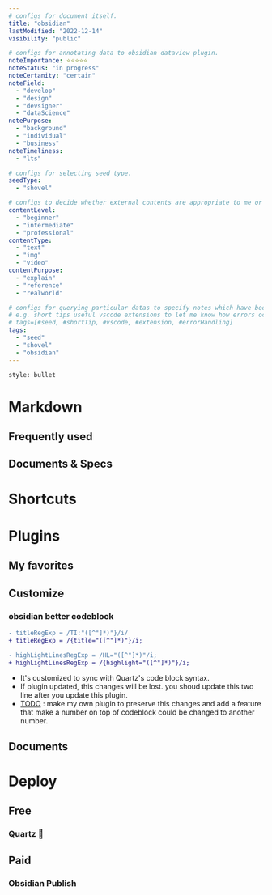 ```yaml
---
# configs for document itself.
title: "obsidian"
lastModified: "2022-12-14"
visibility: "public"

# configs for annotating data to obsidian dataview plugin.
noteImportance: ⭐⭐⭐⭐⭐
noteStatus: "in progress"
noteCertanity: "certain"
noteField:
  - "develop"
  - "design"
  - "devsigner"
  - "dataScience"
notePurpose:
  - "background"
  - "individual"
  - "business"
noteTimeliness:
  - "lts"

# configs for selecting seed type.
seedType:
  - "shovel"

# configs to decide whether external contents are appropriate to me or not.
contentLevel:
  - "beginner"
  - "intermediate"
  - "professional"
contentType:
  - "text"
  - "img"
  - "video"
contentPurpose:
  - "explain"
  - "reference"
  - "realworld"

# configs for querying particular datas to specify notes which have been noted expirences related to particular subject.
# e.g. short tips useful vscode extensions to let me know how errors occur.
# tags=[#seed, #shortTip, #vscode, #extension, #errorHandling]
tags:
  - "seed"
  - "shovel"
  - "obsidian"
---
```

```toc
style: bullet
```

# Markdown
## Frequently used
## Documents & Specs


# Shortcuts

# Plugins
## My favorites
## Customize
### obsidian better codeblock
```diff {title="yourObsidianPluginFolder/obsidian-bettercodeblock/main.js"}
- titleRegExp = /TI:"([^"]*)"}/i/
+ titleRegExp = /{title="([^"]*)"}/i;

- highLightLinesRegExp = /HL="([^"]*)"/i;
+ highLightLinesRegExp = /{highlight="([^"]*)"}/i;
```
- It's customized to sync with Quartz's code block syntax.
- If plugin updated, this changes will be lost. you shoud update this two line after  you update this plugin.
- [TODO](https://marcus.se.net/obsidian-plugin-docs/) : make my own plugin to preserve this changes and add a feature that make a number on top of codeblock could be changed to another number.

## Documents

# Deploy
## Free
### Quartz 🎯

## Paid
### Obsidian Publish